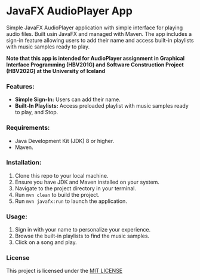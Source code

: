 # JavaFX AudioPlayer App

Simple JavaFX AudioPlayer application with simple interface for playing audio files. Built usin JavaFX and managed with Maven. The app includes a sign-in feature allowing users to add their name and access built-in playlists with music samples ready to play.

**Note that this app is intended for AudioPlayer assignment in Graphical Interface Programming (HBV201G) and Software Construction Project (HBV202G) at the University of Iceland**

### Features:

- **Simple Sign-In:** Users can add their name.
- **Built-In Playlists:** Access preloaded playlist with music samples ready to play, and Stop.

### Requirements:

- Java Development Kit (JDK) 8 or higher.
- Maven.

### Installation:

1. Clone this repo to your local machine.
2. Ensure you have JDK and Maven installed on your system.
3. Navigate to the project directory in your terminal.
4. Run `mvn clean` to build the project.
5. Run `mvn javafx:run` to launch the application.

### Usage:
1. Sign in with your name to personalize your experience.
2. Browse the built-in playlists to find the music samples.
3. Click on a song and play.

### License

This project is licensed under the [MIT LICENSE](LICENSE)


